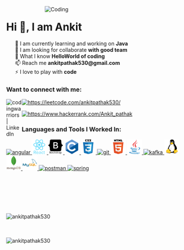 
<img align="right" alt="Coding" width="400" src="https://cdn.dribbble.com/users/1162077/screenshots/3848914/programmer.gif"/>
  
  
  <h1>Hi 👋, I am Ankit</h1>
  
  <ul style="list-style-type: none;"> 
  <li>  🌱 I am currently learning and working on <b>Java</b> </li>
  <li> 🤝 I am looking for collaborate <b>with good team</b> </li>
  <li> 📖 What I know <b>HelloWorld of coding</b></li>
  <li> 📫 Reach me <b>ankitpathak530@gmail.com</b> </li>
  <li> ⚡ I love to play with  <b>code</b></li>
  </ul>
  








<h3 align="left">Want to connect with me:</h3>
<p align="left" style="display:inline;">
  
  <a href="https://www.linkedin.com/in/ankitpathak530/" rel="nofollow"><img align="left" alt="codingwarriors | LinkedIn" width="42px" src="https://camo.githubusercontent.com/7fb78065b26012846c7bf91f326864e2457da0c9aa756aef9e3fa862b86ecbf2/68747470733a2f2f696d672e69636f6e73382e636f6d2f636f6c6f722f3334342f6c696e6b6564696e2e706e67" data-canonical-src="https://img.icons8.com/color/344/linkedin.png" style="max-width: 100%; margin-top:0px;"></a>


<a href="https://leetcode.com/ankitpathak530/" target="blank"><img align="" src="https://leetcode.com/_next/static/images/logo-ff2b712834cf26bf50a5de58ee27bcef.png" alt="https://leetcode.com/ankitpathak530/" height="30" width="30" style="margin-top:0px; display:inline;" /></a>
  

<a href="https://www.hackerrank.com/Ankit_pathak?hr_r=1" target="blank"><img align="" src="https://raw.githubusercontent.com/rahuldkjain/github-profile-readme-generator/master/src/images/icons/Social/hackerrank.svg" alt="https://www.hackerrank.com/Ankit_pathak" height="30" width="40" style="margin-top:0px;display:inline;" /></a>


  
</p>

<h3 align="left">Languages and Tools I Worked In:</h3>
<p align="left"> <a href="https://angular.io" target="_blank" rel="noreferrer"> 
<img src="https://angular.io/assets/images/logos/angular/angular.svg" alt="angular" width="40" height="40"/> </a> <a href="https://reactjs.org/" target="_blank" rel="noreferrer"> <img src="https://raw.githubusercontent.com/devicons/devicon/master/icons/react/react-original-wordmark.svg" alt="react" width="40" height="40"/> <a href="https://www.w3schools.com/css/" target="_blank" rel="noreferrer"><img src="https://raw.githubusercontent.com/devicons/devicon/master/icons/bootstrap/bootstrap-plain-wordmark.svg" alt="bootstrap" width="40" height="40"/> </a> <a href="https://www.cprogramming.com/" target="_blank" rel="noreferrer"><img src="https://raw.githubusercontent.com/devicons/devicon/master/icons/c/c-original.svg" alt="c" width="40" height="40"/> </a> <a href="https://www.w3schools.com/css/" target="_blank" rel="noreferrer"> <img src="https://raw.githubusercontent.com/devicons/devicon/master/icons/css3/css3-original-wordmark.svg" alt="css3" width="40" height="40"/> </a> <a href="https://git-scm.com/" target="_blank" rel="noreferrer"><img src="https://www.vectorlogo.zone/logos/git-scm/git-scm-icon.svg" alt="git" width="40" height="40"/> </a> <a href="https://www.w3.org/html/" target="_blank" rel="noreferrer"> <img src="https://raw.githubusercontent.com/devicons/devicon/master/icons/html5/html5-original-wordmark.svg" alt="html5" width="40" height="40"/> </a> <a href="https://www.java.com" target="_blank" rel="noreferrer"> <img src="https://raw.githubusercontent.com/devicons/devicon/master/icons/java/java-original.svg" alt="java" width="40" height="40"/> </a> <a href="https://kafka.apache.org/" target="_blank" rel="noreferrer"> <img src="https://www.vectorlogo.zone/logos/apache_kafka/apache_kafka-icon.svg" alt="kafka" width="40" height="40"/> </a> <a href="https://www.linux.org/" target="_blank" rel="noreferrer"> <img src="https://raw.githubusercontent.com/devicons/devicon/master/icons/linux/linux-original.svg" alt="linux" width="40" height="40"/> </a> <a href="https://www.mongodb.com/" target="_blank" rel="noreferrer"> <img src="https://raw.githubusercontent.com/devicons/devicon/master/icons/mongodb/mongodb-original-wordmark.svg" alt="mongodb" width="40" height="40"/> </a> <a href="https://www.mysql.com/" target="_blank" rel="noreferrer"> <img src="https://raw.githubusercontent.com/devicons/devicon/master/icons/mysql/mysql-original-wordmark.svg" alt="mysql" width="40" height="40"/> </a> <a href="https://postman.com" target="_blank" rel="noreferrer"> <img src="https://www.vectorlogo.zone/logos/getpostman/getpostman-icon.svg" alt="postman" width="40" height="40"/> </a> <a href="https://spring.io/" target="_blank" rel="noreferrer"> <img src="https://www.vectorlogo.zone/logos/springio/springio-icon.svg" alt="spring" width="40" height="40"/> </a> </p> <br><br><br><br><br>

<p><img align="left" src="https://github-readme-stats.vercel.app/api/top-langs?username=ankitpathak530&show_icons=true&locale=en&layout=compact" alt="ankitpathak530" /></p>

<br><br><br>
<p>&nbsp;<img align="left" src="https://github-readme-stats.vercel.app/api?username=ankitpathak530&show_icons=true&locale=en" alt="ankitpathak530" /></p>
  
  
  

